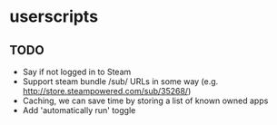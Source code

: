 # userscripts

## TODO

* Say if not logged in to Steam
* Support steam bundle /sub/ URLs in some way (e.g. http://store.steampowered.com/sub/35268/)
* Caching, we can save time by storing a list of known owned apps
* Add 'automatically run' toggle
